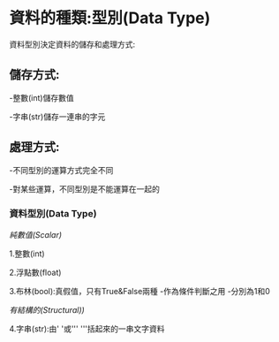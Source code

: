 # 資料的種類:型別(Data Type)
資料型別決定資料的儲存和處理方式:
## 儲存方式:

-整數(int)儲存數值

-字串(str)儲存一連串的字元

## 處理方式:

-不同型別的運算方式完全不同

-對某些運算，不同型別是不能運算在一起的

### 資料型別(Data Type) 

_純數值(Scalar)_

1.整數(int)

2.浮點數(float)

3.布林(bool):真假值，只有True&False兩種
-作為條件判斷之用
-分別為1和0

_有結構的(Structural))_

4.字串(str):由' '或''' '''括起來的一串文字資料

